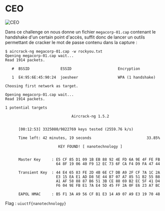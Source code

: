 # CEO

![CEO](https://i.imgur.com/sRn1Ndo.png)

Dans ce challenge on nous donne un fichier ``megacorp-01.cap`` contenant le handshake d'un certain point d'accès, suffit donc de lancer un outils permettant de cracker le mot de  passe contenu dans la capture :

```
$ aircrack-ng megacorp-01.cap -w rockyou.txt
Opening megacorp-01.cap wait...
Read 1914 packets.

   #  BSSID              ESSID                     Encryption

   1  E4:95:6E:45:90:24  joesheer                  WPA (1 handshake)

Choosing first network as target.

Opening megacorp-01.cap wait...
Read 1914 packets.

1 potential targets

                              Aircrack-ng 1.5.2 


      [00:12:53] 3325080/9822769 keys tested (2559.76 k/s)

      Time left: 42 minutes, 19 seconds                         33.85%

                        KEY FOUND! [ nanotechnology ]


      Master Key     : E5 CF 85 D1 09 1B EB 88 92 4E FD 6A 9E 4F FE FB
                       64 8F 19 06 40 F9 12 EC 73 6F CA F4 D9 FA 47 44

      Transient Key  : 44 E4 65 83 FE 2D 4B 6E C7 DB A9 2F CF 7A 1C 2A
                       E3 15 EA E1 AD D8 5E 44 B7 07 A7 85 51 B2 55 B8
                       A1 AF 58 88 87 B6 51 3B CE 88 69 B2 EC 5F 41 D4
                       F6 04 9E FB E1 7A E4 5D 45 FF 2A 0F E6 23 A7 BC

      EAPOL HMAC     : B5 F1 3A A9 56 CF B1 E3 14 A9 07 A9 E3 19 70 48
```

Flag : ``uiuctf{nanotechnology}``
